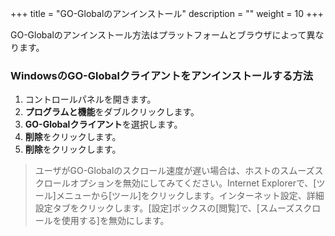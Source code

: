 +++
title = "GO-Globalのアンインストール"
description = ""
weight = 10
+++

GO-Globalのアンインストール方法はプラットフォームとブラウザによって異なります。

### WindowsのGO-Globalクライアントをアンインストールする方法

1. コントロールパネルを開きます。
2. **プログラムと機能**をダブルクリックします。
3. **GO-Globalクライアント**を選択します。
4. **削除**をクリックします。
5. **削除**をクリックします。

>ユーザがGO-Globalのスクロール速度が遅い場合は、ホストのスムーズスクロールオプションを無効にしてみてください。Internet Explorerで、[ツール]メニューから[ツール]をクリックします。インターネット設定、詳細設定タブをクリックします。[設定]ボックスの[閲覧]で、[スムーズスクロールを使用する]を無効にします。